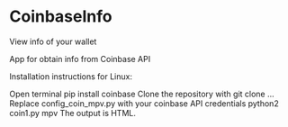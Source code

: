 # CoinbaseInfo
View info of your wallet

App for obtain info from Coinbase API

Installation instructions for Linux:

Open terminal
pip install coinbase
Clone the repository with git clone ...
Replace config_coin_mpv.py with your coinbase API credentials
python2 coin1.py mpv
The output is HTML.
